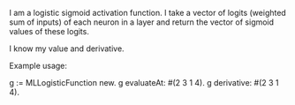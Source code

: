 I am a logistic sigmoid activation function. I take a vector of  logits (weighted sum of inputs) of each neuron in a layer and return the vector of sigmoid values of these logits.

I know my value and derivative.

Example usage:

g := MLLogisticFunction new.
g evaluateAt: #(2 3 1 4). 
g derivative: #(2 3 1 4).